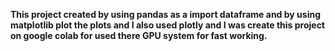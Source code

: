 **This project created by using pandas as a import dataframe 
and by using matplotlib plot the plots and I also used plotly 
and I was create this project on google colab for used 
there GPU system for fast working.**
